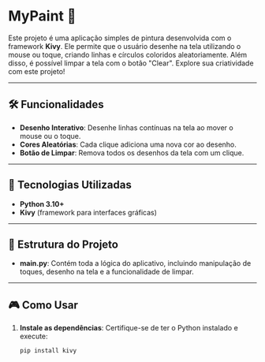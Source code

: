 # MyPaint 🎨

Este projeto é uma aplicação simples de pintura desenvolvida com o framework **Kivy**. Ele permite que o usuário desenhe na tela utilizando o mouse ou toque, criando linhas e círculos coloridos aleatoriamente. Além disso, é possível limpar a tela com o botão "Clear". Explore sua criatividade com este projeto!

---

## 🛠 Funcionalidades

- **Desenho Interativo**: Desenhe linhas contínuas na tela ao mover o mouse ou o toque.
- **Cores Aleatórias**: Cada clique adiciona uma nova cor ao desenho.
- **Botão de Limpar**: Remova todos os desenhos da tela com um clique.

---

## 🚀 Tecnologias Utilizadas

- **Python 3.10+**
- **Kivy** (framework para interfaces gráficas)

---

## 📂 Estrutura do Projeto

- **main.py**: Contém toda a lógica do aplicativo, incluindo manipulação de toques, desenho na tela e a funcionalidade de limpar.

---

## 🎮 Como Usar

1. **Instale as dependências**:
   Certifique-se de ter o Python instalado e execute:
   ```bash
   pip install kivy

